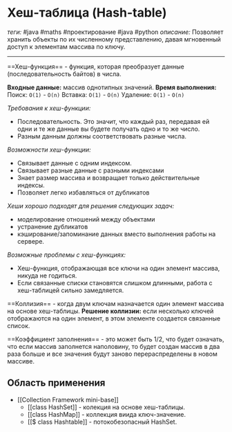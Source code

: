 # Хеш-таблица (Hash-table)
*теги:* #java #maths #проектирование #java #python 
*описание:* Позволяет хранить объекты по их численному представлению, давая мгновенный доступ к элементам массива по ключу.

---
==Хеш-функция== - функция, которая преобразует данные (последовательность байтов) в числа. 

**Входные данные:** массив однотипных значений.
**Время выполнения:** 
Поиск: `O(1)` - `O(n)`
Вставка: `O(1)` - `O(n)`
Удаление: `O(1)` - `O(n)`

*Требования к хеш-функции:*
- Последовательность. Это значит, что каждый раз, передавая ей одни и те же данные вы будете получать одно и то же число.
- Разным данным должны соответствовать разные числа.

*Возможности хеш-функции:*
- Связывает данные с одним индексом. 
- Связывает разные данные с разными индексами
- Знает размер массива и возвращает только действительные индексы.
- Позволяет легко избавляться от дубликатов

*Хеши хорошо подходят для решения следующих задач:*
- моделирование отношений между объектами
- устранение дубликатов
- кэширование/запоминание данных вместо выполнения работы на сервере.

*Возможные проблемы с хеш-функциях:*
- Хеш-функция, отображающая все ключи на один элемент массива, никуда не годиться.
- Если связанные списки становятся слишком длинными, работа с хеш-таблицей сильно замедляется.

==Коллизия== - когда двум ключам назначается один элемент массива на основе хеш-таблицы. **Решение коллизии:** если несколько ключей отображаются на один элемент, в этом элементе создается связанные список.

==Коэффициент заполнения== - это может быть 1/2, что будет означать, что если массив заполнется наполовину, то будет создан массив в два раза больше и все значения будут заново перераспределены в новом массиве.

## Область применения
- [[Collection Framework mini-base]] 
	- [[class HashSet]] - колекция на основе хеш-таблицы.
	- [[class HashMap]] - коллекция виида ключ-значение.
	- [[$ class Hashtable]] - потокобезопасный HashSet.